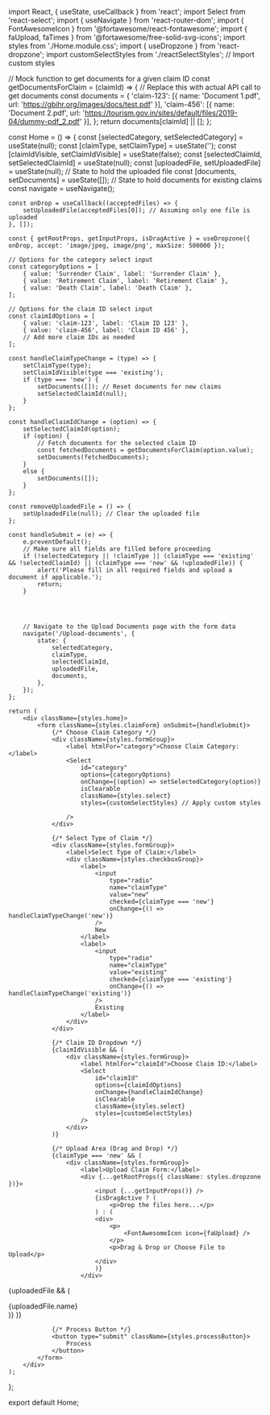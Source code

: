 import React, { useState, useCallback } from 'react';
import Select from 'react-select';
import { useNavigate } from 'react-router-dom';
import { FontAwesomeIcon } from '@fortawesome/react-fontawesome';
import { faUpload, faTimes } from '@fortawesome/free-solid-svg-icons';
import styles from './Home.module.css';
import { useDropzone } from 'react-dropzone';
import customSelectStyles from './reactSelectStyles'; // Import custom styles


// Mock function to get documents for a given claim ID
const getDocumentsForClaim = (claimId) => {
    // Replace this with actual API call to get documents
    const documents = {
        'claim-123': [{ name: 'Document 1.pdf', url: 'https://gbihr.org/images/docs/test.pdf' }],
        'claim-456': [{ name: 'Document 2.pdf', url: 'https://tourism.gov.in/sites/default/files/2019-04/dummy-pdf_2.pdf' }],
    };
    return documents[claimId] || [];
};

const Home = () => {
    const [selectedCategory, setSelectedCategory] = useState(null);
    const [claimType, setClaimType] = useState('');
    const [claimIdVisible, setClaimIdVisible] = useState(false);
    const [selectedClaimId, setSelectedClaimId] = useState(null);
    const [uploadedFile, setUploadedFile] = useState(null); // State to hold the uploaded file
    const [documents, setDocuments] = useState([]); // State to hold documents for existing claims
    const navigate = useNavigate();
    
    
    const onDrop = useCallback((acceptedFiles) => {
        setUploadedFile(acceptedFiles[0]); // Assuming only one file is uploaded
    }, []);

    const { getRootProps, getInputProps, isDragActive } = useDropzone({ onDrop, accept: 'image/jpeg, image/png', maxSize: 500000 });

    // Options for the category select input
    const categoryOptions = [
        { value: 'Surrender Claim', label: 'Surrender Claim' },
        { value: 'Retirement Claim', label: 'Retirement Claim' },
        { value: 'Death Claim', label: 'Death Claim' },
    ];

    // Options for the claim ID select input
    const claimIdOptions = [
        { value: 'claim-123', label: 'Claim ID 123' },
        { value: 'claim-456', label: 'Claim ID 456' },
        // Add more claim IDs as needed
    ];

    const handleClaimTypeChange = (type) => {
        setClaimType(type);
        setClaimIdVisible(type === 'existing');
        if (type === 'new') {
            setDocuments([]); // Reset documents for new claims
            setSelectedClaimId(null);
        }
    };

    const handleClaimIdChange = (option) => {
        setSelectedClaimId(option);
        if (option) {
            // Fetch documents for the selected claim ID
            const fetchedDocuments = getDocumentsForClaim(option.value);
            setDocuments(fetchedDocuments);
        }
        else {
            setDocuments([]);
        }
    };

    const removeUploadedFile = () => {
        setUploadedFile(null); // Clear the uploaded file
    };

    const handleSubmit = (e) => {
        e.preventDefault();
        // Make sure all fields are filled before proceeding
        if (!selectedCategory || !claimType || (claimType === 'existing' && !selectedClaimId) || (claimType === 'new' && !uploadedFile)) {
            alert('Please fill in all required fields and upload a document if applicable.');
            return;
        }
        
         


        // Navigate to the Upload Documents page with the form data
        navigate('/Upload-documents', {
            state: {
                selectedCategory,
                claimType,
                selectedClaimId,
                uploadedFile,
                documents,
            },
        });
    };

    return (
        <div className={styles.home}>
            <form className={styles.claimForm} onSubmit={handleSubmit}>
                {/* Choose Claim Category */}
                <div className={styles.formGroup}>
                    <label htmlFor="category">Choose Claim Category:</label>
                    <Select
                        id="category"
                        options={categoryOptions}
                        onChange={(option) => setSelectedCategory(option)}
                        isClearable
                        className={styles.select}
                        styles={customSelectStyles} // Apply custom styles

                    />
                </div>

                {/* Select Type of Claim */}
                <div className={styles.formGroup}>
                    <label>Select Type of Claim:</label>
                    <div className={styles.checkboxGroup}>
                        <label>
                            <input
                                type="radio"
                                name="claimType"
                                value="new"
                                checked={claimType === 'new'}
                                onChange={() => handleClaimTypeChange('new')}
                            />
                            New
                        </label>
                        <label>
                            <input
                                type="radio"
                                name="claimType"
                                value="existing"
                                checked={claimType === 'existing'}
                                onChange={() => handleClaimTypeChange('existing')}
                            />
                            Existing
                        </label>
                    </div>
                </div>

                {/* Claim ID Dropdown */}
                {claimIdVisible && (
                    <div className={styles.formGroup}>
                        <label htmlFor="claimId">Choose Claim ID:</label>
                        <Select
                            id="claimId"
                            options={claimIdOptions}
                            onChange={handleClaimIdChange}
                            isClearable
                            className={styles.select}
                            styles={customSelectStyles}
                        />
                    </div>
                )}

                {/* Upload Area (Drag and Drop) */}
                {claimType === 'new' && (
                    <div className={styles.formGroup}>
                        <label>Upload Claim Form:</label>
                        <div {...getRootProps({ className: styles.dropzone })}>
                            <input {...getInputProps()} />
                            {isDragActive ? (
                                <p>Drop the files here...</p>
                            ) : (
                            <div>
                                <p>
                                    <FontAwesomeIcon icon={faUpload} />
                                </p>
                                <p>Drag & Drop or Choose File to Upload</p>
                            </div>
                            )}
                        </div>
{uploadedFile && (
                            <div className={styles.uploadedFileContainer}>
                                <FontAwesomeIcon
                                    icon={faTimes}
                                    className={styles.removeIcon}
                                    onClick={removeUploadedFile}
                                />
                                <span className={styles.fileUploadedText}>{uploadedFile.name}</span>
                            </div>
                        )}                    </div>
                )}



                {/* Process Button */}
                <button type="submit" className={styles.processButton}>
                    Process
                </button>
            </form>
        </div>
    );
};

export default Home;
